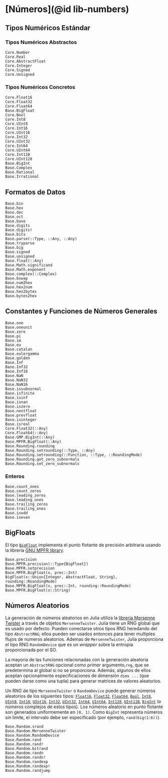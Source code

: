 # [Números](@id lib-numbers)

## Tipos Numéricos Estándar

### Tipos Numéricos Abstractos

```@docs
Core.Number
Core.Real
Core.AbstractFloat
Core.Integer
Core.Signed
Core.Unsigned
```

### Tipos Numéricos Concretos

```@docs
Core.Float16
Core.Float32
Core.Float64
Base.BigFloat
Core.Bool
Core.Int8
Core.UInt8
Core.Int16
Core.UInt16
Core.Int32
Core.UInt32
Core.Int64
Core.UInt64
Core.Int128
Core.UInt128
Base.BigInt
Base.Complex
Base.Rational
Base.Irrational
```

## Formatos de Datos

```@docs
Base.bin
Base.hex
Base.dec
Base.oct
Base.base
Base.digits
Base.digits!
Base.bits
Base.parse(::Type, ::Any, ::Any)
Base.tryparse
Base.big
Base.signed
Base.unsigned
Base.float(::Any)
Base.Math.significand
Base.Math.exponent
Base.complex(::Complex)
Base.bswap
Base.num2hex
Base.hex2num
Base.hex2bytes
Base.bytes2hex
```

## Constantes y Funciones de Números Generales

```@docs
Base.one
Base.oneunit
Base.zero
Base.pi
Base.im
Base.eu
Base.catalan
Base.eulergamma
Base.golden
Base.Inf
Base.Inf32
Base.Inf16
Base.NaN
Base.NaN32
Base.NaN16
Base.issubnormal
Base.isfinite
Base.isinf
Base.isnan
Base.iszero
Base.nextfloat
Base.prevfloat
Base.isinteger
Base.isreal
Core.Float32(::Any)
Core.Float64(::Any)
Base.GMP.BigInt(::Any)
Base.MPFR.BigFloat(::Any)
Base.Rounding.rounding
Base.Rounding.setrounding(::Type, ::Any)
Base.Rounding.setrounding(::Function, ::Type, ::RoundingMode)
Base.Rounding.get_zero_subnormals
Base.Rounding.set_zero_subnormals
```

### Enteros

```@docs
Base.count_ones
Base.count_zeros
Base.leading_zeros
Base.leading_ones
Base.trailing_zeros
Base.trailing_ones
Base.isodd
Base.iseven
```

## BigFloats

El tipo [`BigFloat`](@ref) implementa el punto flotante de precisión arbitraria usando la librería [GNU MPFR library](http://www.mpfr.org/).

```@docs
Base.precision
Base.MPFR.precision(::Type{BigFloat})
Base.MPFR.setprecision
Base.MPFR.BigFloat(x, prec::Int)
BigFloat(x::Union{Integer, AbstractFloat, String}, rounding::RoundingMode)
Base.MPFR.BigFloat(x, prec::Int, rounding::RoundingMode)
Base.MPFR.BigFloat(x::String)
```

## Números Aleatorios

La generación de números aleatorios en Julia utiliza la [librería Mersenne Twister](http://www.math.sci.hiroshima-u.ac.jp/~m-mat/MT/SFMT/#dSFMT) a través de objetos `MersenneTwister`. Julia tiene un RNG global que es usado por defecto. Pueden conectarse otros tipos RNG heredando del tipo `AbstractRNG`; ellos pueden ser usados entonces para tener multiples flujos de numeros aleatorios. Ademas de `MersenneTwister`, Julia proporciona el tipo RNG `RandomDevice` que es un *wrapper* sobre la entropía proporcionada por el SO.

La mayoría de las funciones relacionadas con la generación aleatoria aceptan un `AbstractRNG` opcional como primer argumento,`rng`, que se predetermina al global si no se proporciona. Además, algunos de ellos aceptan opcionalmente especificaciones de dimensión `dims ...` (que pueden darse como una tupla) para generar matrices de valores aleatorios.

Un RNG de tipo `MersenneTwister` o `RandomDevice` puede generar números aleatorios de los siguientes tipos: [`Float16`](@ref), [`Float32`](@ref), [`Float64`](@ref), [`Bool`](@ref), [`Int8`](@ref), [`UInt8`](@ref), [`Int16`](@ref), [`UInt16`](@ref), [`Int32`](@ref), [`UInt32`](@ref), [`Int64`](@ref), [`UInt64`](@ref), [`Int128`](@ref), [`UInt128`](@ref), [`BigInt`](@ref)
(o números complejos de estos tipos). Los números aleatorio en punto flotante son generados uniformemente en ``[0, 1)``. Como `BigInt` representa números sin límite, el intervalo debe ser especificado (por ejemplo, `rand(big(1:6))`).

```@docs
Base.Random.srand
Base.Random.MersenneTwister
Base.Random.RandomDevice
Base.Random.rand
Base.Random.rand!
Base.Random.bitrand
Base.Random.randn
Base.Random.randn!
Base.Random.randexp
Base.Random.randexp!
Base.Random.randjump
```
